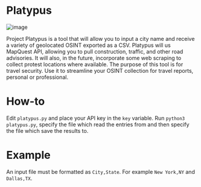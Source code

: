 # Platypus

![image](https://i.imgur.com/lfGuoQE.png)

Project Platypus is a tool that will allow you to input a city name and receive a variety of geolocated OSINT exported as a CSV.  Platypus will us MapQuest API, allowing you to pull construction, traffic, and other road advisories.  It will also, in the future, incorporate some web scraping to collect protest locations where available.  The purpose of this tool is for travel security. Use it to streamline your OSINT collection for travel reports, personal or professional.

# How-to
Edit `platypus.py` and place your API key in the `key` variable.
Run `python3 platypus.py`, specify the file which read the entries from and then specify the file which save the results to.

# Example

An input file must be formatted as `City,State`. For example `New York,NY` and `Dallas,TX`.